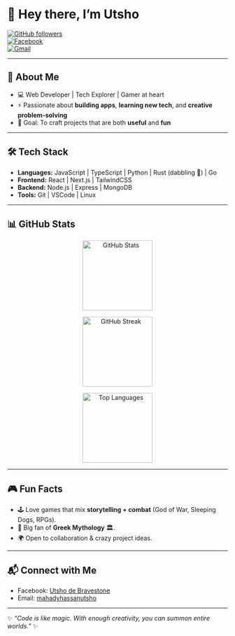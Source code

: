 # 👋 Hey there, I’m Utsho  

[![GitHub followers](https://img.shields.io/github/followers/mahadyhassanutsho?label=Follow%20Me&style=social)](https://github.com/mahadyhassanutsho)  
[![Facebook](https://img.shields.io/badge/Facebook-%231877F2.svg?&style=for-the-badge&logo=facebook&logoColor=white)](https://facebook.com/utshodebravestone)  
[![Gmail](https://img.shields.io/badge/Email-D14836?style=for-the-badge&logo=gmail&logoColor=white)](mailto:mahadyhassanutsho)  

---

## 🚀 About Me
- 💻 Web Developer | Tech Explorer | Gamer at heart  
- ⚡ Passionate about **building apps**, **learning new tech**, and **creative problem-solving**  
- 🎯 Goal: To craft projects that are both **useful** and **fun**  

---

## 🛠️ Tech Stack
- **Languages:** JavaScript | TypeScript | Python | Rust (dabbling 🦀) | Go 
- **Frontend:** React | Next.js | TailwindCSS  
- **Backend:** Node.js | Express | MongoDB  
- **Tools:** Git | VSCode | Linux  

---

## 📊 GitHub Stats
<p align="center">
  <img src="https://github-readme-stats.vercel.app/api?username=mahadyhassanutsho&show_icons=true&theme=tokyonight" alt="GitHub Stats" height="160"/>
</p>

<p align="center">
  <img src="https://streak-stats.demolab.com?user=mahadyhassanutsho&theme=tokyonight&hide_border=true" alt="GitHub Streak" height="160"/>
</p>

<p align="center">
  <img src="https://github-readme-stats.vercel.app/api/top-langs/?username=mahadyhassanutsho&layout=compact&theme=tokyonight" alt="Top Languages" height="160"/>
</p>



---

## 🎮 Fun Facts
- 🕹️ Love games that mix **storytelling + combat** (God of War, Sleeping Dogs, RPGs).  
- 📖 Big fan of **Greek Mythology** 🏛️.  
- 🌍 Open to collaboration & crazy project ideas.  

---

## 📬 Connect with Me
- Facebook: [Utsho de Bravestone](https://facebook.com/utshodebravestone)  
- Email: [mahadyhassanutsho](mailto:mahadyhassanutsho)  

---

✨ _“Code is like magic. With enough creativity, you can summon entire worlds.”_ ✨

